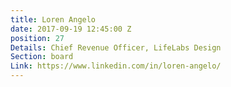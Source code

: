 ```yaml
---
title: Loren Angelo
date: 2017-09-19 12:45:00 Z
position: 27
Details: Chief Revenue Officer, LifeLabs Design
Section: board
Link: https://www.linkedin.com/in/loren-angelo/
---
```


